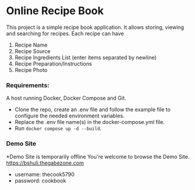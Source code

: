 # Online Recipe Book

This project is a simple recipe book application.
It allows storing, viewing and searching for recipes.
Each recipe can have
1. Recipe Name
2. Recipe Source
3. Recipe Ingredients List (enter items separated by newline)
4. Recipe Preparation/Instructions
5. Recipe Photo

### Requirements:
A host running Docker, Docker Compose and Git.
- Clone the repo, create an .env file and follow the example file to configure the needed environment variables.
- Replace the .env file name(s) in the docker-compose.yml file.
- Run `docker compose up -d --build`.


### Demo Site
*Demo Site is temporarily offline
You're welcome to browse the Demo Site.
https://bshuli.thegabezone.com
- username: thecook5790
- password: cookbook
